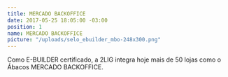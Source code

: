 ```yaml
---
title: MERCADO BACKOFFICE
date: 2017-05-25 18:05:00 -03:00
position: 1
name: MERCADO BACKOFFICE
picture: "/uploads/selo_ebuilder_mbo-248x300.png"
---
```


Como E-BUILDER certificado, a 2LIG integra hoje mais de 50 lojas como o Ábacos MERCADO BACKOFFICE.
